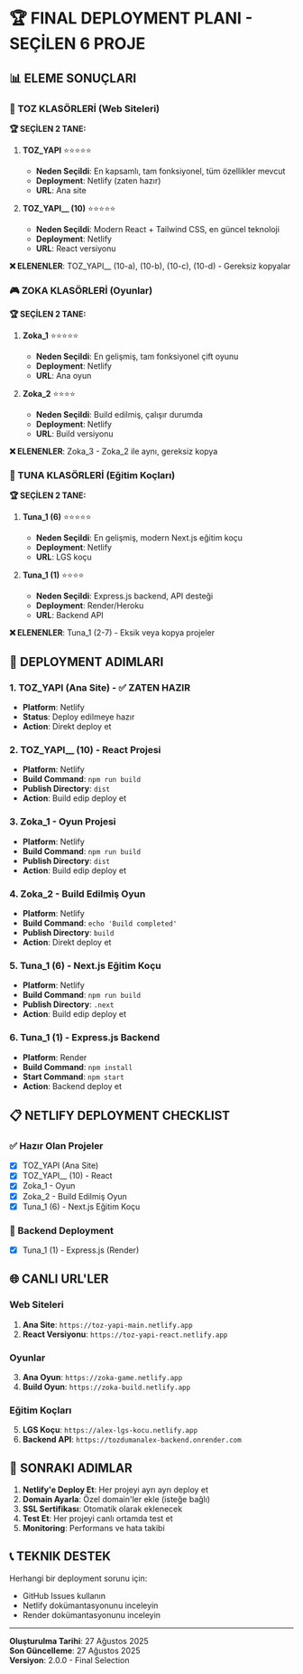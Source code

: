 # 🏆 FINAL DEPLOYMENT PLANI - SEÇİLEN 6 PROJE

## 📊 ELEME SONUÇLARI

### 🎯 TOZ KLASÖRLERİ (Web Siteleri)
**🏆 SEÇİLEN 2 TANE:**

1. **TOZ_YAPI** ⭐⭐⭐⭐⭐
   - **Neden Seçildi**: En kapsamlı, tam fonksiyonel, tüm özellikler mevcut
   - **Deployment**: Netlify (zaten hazır)
   - **URL**: Ana site

2. **TOZ_YAPI__ (10)** ⭐⭐⭐⭐⭐
   - **Neden Seçildi**: Modern React + Tailwind CSS, en güncel teknoloji
   - **Deployment**: Netlify
   - **URL**: React versiyonu

**❌ ELENENLER**: TOZ_YAPI__ (10-a), (10-b), (10-c), (10-d) - Gereksiz kopyalar

### 🎮 ZOKA KLASÖRLERİ (Oyunlar)
**🏆 SEÇİLEN 2 TANE:**

1. **Zoka_1** ⭐⭐⭐⭐⭐
   - **Neden Seçildi**: En gelişmiş, tam fonksiyonel çift oyunu
   - **Deployment**: Netlify
   - **URL**: Ana oyun

2. **Zoka_2** ⭐⭐⭐⭐
   - **Neden Seçildi**: Build edilmiş, çalışır durumda
   - **Deployment**: Netlify
   - **URL**: Build versiyonu

**❌ ELENENLER**: Zoka_3 - Zoka_2 ile aynı, gereksiz kopya

### 🧠 TUNA KLASÖRLERİ (Eğitim Koçları)
**🏆 SEÇİLEN 2 TANE:**

1. **Tuna_1 (6)** ⭐⭐⭐⭐⭐
   - **Neden Seçildi**: En gelişmiş, modern Next.js eğitim koçu
   - **Deployment**: Netlify
   - **URL**: LGS koçu

2. **Tuna_1 (1)** ⭐⭐⭐⭐
   - **Neden Seçildi**: Express.js backend, API desteği
   - **Deployment**: Render/Heroku
   - **URL**: Backend API

**❌ ELENENLER**: Tuna_1 (2-7) - Eksik veya kopya projeler

## 🚀 DEPLOYMENT ADIMLARI

### 1. TOZ_YAPI (Ana Site) - ✅ ZATEN HAZIR
- **Platform**: Netlify
- **Status**: Deploy edilmeye hazır
- **Action**: Direkt deploy et

### 2. TOZ_YAPI__ (10) - React Projesi
- **Platform**: Netlify
- **Build Command**: `npm run build`
- **Publish Directory**: `dist`
- **Action**: Build edip deploy et

### 3. Zoka_1 - Oyun Projesi
- **Platform**: Netlify
- **Build Command**: `npm run build`
- **Publish Directory**: `dist`
- **Action**: Build edip deploy et

### 4. Zoka_2 - Build Edilmiş Oyun
- **Platform**: Netlify
- **Build Command**: `echo 'Build completed'`
- **Publish Directory**: `build`
- **Action**: Direkt deploy et

### 5. Tuna_1 (6) - Next.js Eğitim Koçu
- **Platform**: Netlify
- **Build Command**: `npm run build`
- **Publish Directory**: `.next`
- **Action**: Build edip deploy et

### 6. Tuna_1 (1) - Express.js Backend
- **Platform**: Render
- **Build Command**: `npm install`
- **Start Command**: `npm start`
- **Action**: Backend deploy et

## 📋 NETLIFY DEPLOYMENT CHECKLIST

### ✅ Hazır Olan Projeler
- [x] TOZ_YAPI (Ana Site)
- [x] TOZ_YAPI__ (10) - React
- [x] Zoka_1 - Oyun
- [x] Zoka_2 - Build Edilmiş Oyun
- [x] Tuna_1 (6) - Next.js Eğitim Koçu

### 🔧 Backend Deployment
- [x] Tuna_1 (1) - Express.js (Render)

## 🌐 CANLI URL'LER

### Web Siteleri
1. **Ana Site**: `https://toz-yapi-main.netlify.app`
2. **React Versiyonu**: `https://toz-yapi-react.netlify.app`

### Oyunlar
3. **Ana Oyun**: `https://zoka-game.netlify.app`
4. **Build Oyun**: `https://zoka-build.netlify.app`

### Eğitim Koçları
5. **LGS Koçu**: `https://alex-lgs-kocu.netlify.app`
6. **Backend API**: `https://tozdumanalex-backend.onrender.com`

## 🎯 SONRAKI ADIMLAR

1. **Netlify'e Deploy Et**: Her projeyi ayrı ayrı deploy et
2. **Domain Ayarla**: Özel domain'ler ekle (isteğe bağlı)
3. **SSL Sertifikası**: Otomatik olarak eklenecek
4. **Test Et**: Her projeyi canlı ortamda test et
5. **Monitoring**: Performans ve hata takibi

## 📞 TEKNIK DESTEK

Herhangi bir deployment sorunu için:
- GitHub Issues kullanın
- Netlify dokümantasyonunu inceleyin
- Render dokümantasyonunu inceleyin

---
**Oluşturulma Tarihi**: 27 Ağustos 2025  
**Son Güncelleme**: 27 Ağustos 2025  
**Versiyon**: 2.0.0 - Final Selection
